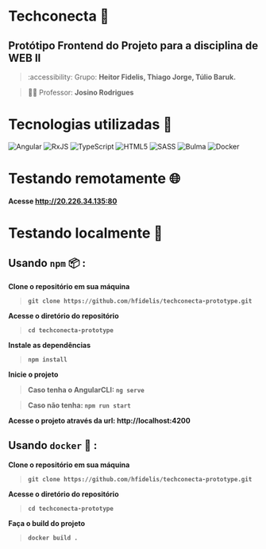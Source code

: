 # Techconecta 📘
## Protótipo Frontend do Projeto para a disciplina de WEB II
> :accessibility: Grupo: **Heitor Fidelis, Thiago Jorge, Túlio Baruk.**

> 👨‍🏫 Professor: **Josino Rodrigues**

# Tecnologias utilizadas 🔧

<div>
  <img alt="Angular" src="https://img.shields.io/badge/angular-%23DD0031.svg?style=for-the-badge&logo=angular&logoColor=991c09&color=1f2026">
  <img alt="RxJS" src="https://img.shields.io/badge/rxjs-%23B7178C.svg?style=for-the-badge&logo=reactivex&logoColor=E8038E&color=1f2026">
  <img alt="TypeScript" src="https://img.shields.io/badge/typescript-%23007ACC.svg?style=for-the-badge&logo=typescript&logoColor=5983ff&color=1f2026">
  <img alt="HTML5" src="https://img.shields.io/badge/html5-%23E34F26.svg?style=for-the-badge&logo=html5&logoColor=b84300&color=1f2026">
  <img alt="SASS" src="https://img.shields.io/badge/SASS-hotpink.svg?style=for-the-badge&logo=SASS&logoColor=c44f87&color=1f2026">
  <img alt="Bulma" src="https://img.shields.io/badge/bulma-00D0B1?style=for-the-badge&logo=bulma&logoColor=5ff5cb&color=1f2026">
  <img alt="Docker" src="https://img.shields.io/badge/Docker-2496ED.svg?style=for-the-badge&logo=Docker&logoColor=1D63ED&color=1f2026">
</div>

# Testando remotamente 🌐
**Acesse http://20.226.34.135:80**

# Testando localmente 🚀
## Usando ``npm`` 📦 :
**Clone o repositório em sua máquina**
> **``git clone https://github.com/hfidelis/techconecta-prototype.git``**
 
**Acesse o diretório do repositório**
> **``cd techconecta-prototype``**
 
**Instale as dependências**
> **``npm install``**
 
**Inicie o projeto**
> **Caso tenha o AngularCLI: ``ng serve``**

> **Caso não tenha: ``npm run start``**

**Acesse o projeto através da url: http://localhost:4200**

## Usando ``docker`` 🐳 :
**Clone o repositório em sua máquina**
> **``git clone https://github.com/hfidelis/techconecta-prototype.git``**

**Acesse o diretório do repositório**
> **``cd techconecta-prototype``**

**Faça o build do projeto**
> **``docker build .``**
